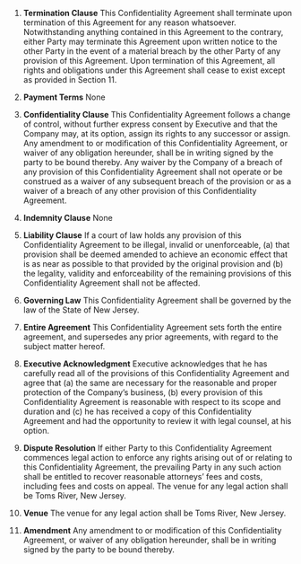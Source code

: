 1. **Termination Clause**
This Confidentiality Agreement shall terminate upon termination of this Agreement for any reason whatsoever. Notwithstanding anything contained in this Agreement to the contrary, either Party may terminate this Agreement upon written notice to the other Party in the event of a material breach by the other Party of any provision of this Agreement. Upon termination of this Agreement, all rights and obligations under this Agreement shall cease to exist except as provided in Section 11.

2. **Payment Terms**
None

3. **Confidentiality Clause**
This Confidentiality Agreement follows a change of control, without further express consent by Executive and that the Company may, at its option, assign its rights to any successor or assign. Any amendment to or modification of this Confidentiality Agreement, or waiver of any obligation hereunder, shall be in writing signed by the party to be bound thereby. Any waiver by the Company of a breach of any provision of this Confidentiality Agreement shall not operate or be construed as a waiver of any subsequent breach of the provision or as a waiver of a breach of any other provision of this Confidentiality Agreement.

4. **Indemnity Clause**
None

5. **Liability Clause**
If a court of law holds any provision of this Confidentiality Agreement to be illegal, invalid or unenforceable, (a) that provision shall be deemed amended to achieve an economic effect that is as near as possible to that provided by the original provision and (b) the legality, validity and enforceability of the remaining provisions of this Confidentiality Agreement shall not be affected.

6. **Governing Law**
This Confidentiality Agreement shall be governed by the law of the State of New Jersey.

7. **Entire Agreement**
This Confidentiality Agreement sets forth the entire agreement, and supersedes any prior agreements, with regard to the subject matter hereof.

8. **Executive Acknowledgment**
Executive acknowledges that he has carefully read all of the provisions of this Confidentiality Agreement and agree that (a) the same are necessary for the reasonable and proper protection of the Company’s business, (b) every provision of this Confidentiality Agreement is reasonable with respect to its scope and duration and (c) he has received a copy of this Confidentiality Agreement and had the opportunity to review it with legal counsel, at his option.

9. **Dispute Resolution**
If either Party to this Confidentiality Agreement commences legal action to enforce any rights arising out of or relating to this Confidentiality Agreement, the prevailing Party in any such action shall be entitled to recover reasonable attorneys’ fees and costs, including fees and costs on appeal. The venue for any legal action shall be Toms River, New Jersey.

10. **Venue**
The venue for any legal action shall be Toms River, New Jersey.

11. **Amendment**
Any amendment to or modification of this Confidentiality Agreement, or waiver of any obligation hereunder, shall be in writing signed by the party to be bound thereby.